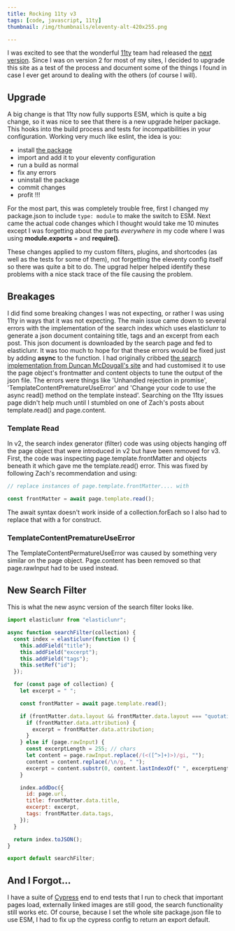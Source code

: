 ```yaml
---
title: Rocking 11ty v3
tags: [code, javascript, 11ty]
thumbnail: /img/thumbnails/eleventy-alt-420x255.png

---
```


I was excited to see that the wonderful [11ty](https://www.11ty.dev) team had released the [next version](https://github.com/11ty/eleventy/releases/tag/v3.0.0). 
Since I was on version 2 for most of my sites,
I decided to upgrade this site as a test of the process and document some of the things I found in case I ever get around to dealing with the others (of course I will).

## Upgrade 

A big change is that 11ty now fully supports ESM, which is quite a big change, so it was nice to see that there is a new upgrade helper package. 
This hooks into the build process and tests for incompatibilities in your configuration. Working very much like eslint, the idea is you:

* install [the package](https://www.11ty.dev/docs/plugins/upgrade-help/) 
* import and add it to your eleventy configuration
* run a build as normal
* fix any errors
* uninstall the package
* commit changes
* profit !!!

For the most part, this was completely trouble free, first I changed my package.json to include ```type: module``` to make the switch to ESM. Next came the actual 
code changes which I thought would take me 10 minutes except I was forgetting about the parts *everywhere* in my code where I was using 
**module.exports** = and **require()**. 

These changes applied to my custom filters, plugins, and shortcodes (as well as the tests for some of them), not forgetting the eleventy config itself so there was quite a 
bit to do. The upgrad helper helped identify these problems with a nice stack trace of the file causing the problem.


## Breakages

I did find some breaking changes I was not expecting, or rather I was using 11ty in ways that it was not expecting. The main issue came down to several errors with the 
implementation of the search index which uses elasticlunr to generate a json document containing title, tags and an excerpt from each post. This json document is downloaded by the search page and fed to elasticlunr. It was too much to hope for that these errors would be fixed just by adding **async** to the function. I had originally cribbed [the search implementation from Duncan McDougall's site](https://www.belter.io/eleventy-search/) and had customised it to use the page object's frontmatter and content objects to tune 
the output of the json file. The errors were things like 'Unhandled rejection in promise', 'TemplateContentPrematureUseError' and 'Change your code to use the async read() method 
on the template instead'. Searching on the 11ty issues page didn't help much until I stumbled on one of Zach's posts about template.read() and page.content.

### Template Read

In v2, the search index generator (filter) code was using objects hanging off the page object that were introduced in v2 but have been removed for v3. First, the code was inspecting page.template.frontMatter and objects beneath it which gave me the template.read() error.  This was fixed by following Zach's recommendation and using: 

```javascript
// replace instances of page.template.frontMatter.... with

const frontMatter = await page.template.read();
```

The await syntax doesn't work inside of a collection.forEach so I also had to replace that with a for construct.


### TemplateContentPrematureUseError

The TemplateContentPermatureUseError was caused by something very similar on the page object. Page.content has been removed so that page.rawInput had to be used instead. 

## New Search Filter

This is what the new async version of the search filter looks like.

```javascript
import elasticlunr from "elasticlunr";

async function searchFilter(collection) {
  const index = elasticlunr(function () {
    this.addField("title");
    this.addField("excerpt");
    this.addField("tags");
    this.setRef("id");
  });

  for (const page of collection) {
    let excerpt = " ";

    const frontMatter = await page.template.read();

    if (frontMatter.data.layout && frontMatter.data.layout === "quotation") {
      if (frontMatter.data.attribution) {
        excerpt = frontMatter.data.attribution;
      }
    } else if (page.rawInput) {
      const excerptLength = 255; // chars
      let content = page.rawInput.replace(/(<([^>]+)>)/gi, "");
      content = content.replace(/\n/g, " ");
      excerpt = content.substr(0, content.lastIndexOf(" ", excerptLength));
    }

    index.addDoc({
      id: page.url,
      title: frontMatter.data.title,
      excerpt: excerpt,
      tags: frontMatter.data.tags,
    });
  }

  return index.toJSON();
}

export default searchFilter;
```

## And I Forgot...

I have a suite of [Cypress](https://cypress.io) end to end tests that I run to check that important pages load, externally linked images are still good, the search functionality still works etc. Of course, because I set the whole site package.json file to use ESM, I had to fix up the cypress config to return an export default.


